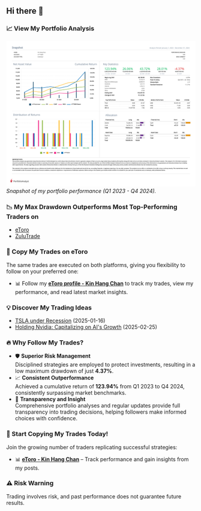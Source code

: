 ## Hi there 👋  

### 📈 View My Portfolio Analysis  
![Portfolio Analysis](Kin_Hang_Chan_2023_Q1_2024_Q4.png)  
*Snapshot of my portfolio performance (Q1 2023 - Q4 2024).*  

### 📉 My Max Drawdown Outperforms Most Top-Performing Traders on  
- [eToro](https://www.etoro.com/copytrader/)  
- [ZuluTrade](https://www.zulutrade.com/leaders)  

### 📌 Copy My Trades on eToro  
The same trades are executed on both platforms, giving you flexibility to follow on your preferred one:  
- 📊 Follow my **[eToro profile - Kin Hang Chan](https://www.etoro.com/people/thombert_chan)** to track my trades, view my performance, and read latest market insights.  

### 💡 Discover My Trading Ideas  
- [TSLA under Recession](https://www.tradingview.com/chart/TSLA/kSHKWM8K-TSLA-under-Recession/) (2025-01-16)
- [Holding Nvidia: Capitalizing on AI's Growth](Nvidia%202025-02-25.md) (2025-02-25)

### 🔥 Why Follow My Trades?  
- 🛡️ **Superior Risk Management**  
  Disciplined strategies are employed to protect investments, resulting in a low maximum drawdown of just **4.37%**.  
- 📈 **Consistent Outperformance**  
  Achieved a cumulative return of **123.94%** from Q1 2023 to Q4 2024, consistently surpassing market benchmarks.  
- 🔎 **Transparency and Insight**  
  Comprehensive portfolio analyses and regular updates provide full transparency into trading decisions, helping followers make informed choices with confidence.  

### 🚀 Start Copying My Trades Today!  
Join the growing number of traders replicating successful strategies:  
- 📊 **[eToro - Kin Hang Chan](https://www.etoro.com/people/thombert_chan)** – Track performance and gain insights from my posts.  

### ⚠️ **Risk Warning**  
Trading involves risk, and past performance does not guarantee future results.
